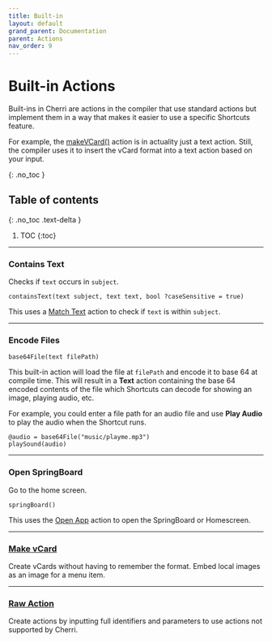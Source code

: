 ```yaml
---
title: Built-in
layout: default
grand_parent: Documentation
parent: Actions
nav_order: 9
---
```


# Built-in Actions

Built-ins in Cherri are actions in the compiler that use standard actions but implement them in a way that makes it easier to use a specific Shortcuts feature.

For example, the [makeVCard()](/language/vcards) action is in actuality just a text action. Still, the compiler uses it to  insert the vCard format into a text action based on your input.

{: .no_toc }

## Table of contents
{: .no_toc .text-delta }

1. TOC
{:toc}

---

### Contains Text

Checks if `text` occurs in `subject`.

```
containsText(text subject, text text, bool ?caseSensitive = true)
```

This uses a [Match Text](/language/standard/documents#match-text) action to check if `text` is within `subject`.

---

### Encode Files

```
base64File(text filePath)
```

This built-in action will load the file at `filePath` and encode it to base 64 at compile time. This will result in a **Text** action containing the base 64 encoded contents of the file which Shortcuts can decode for showing an image, playing audio, etc.

For example, you could enter a file path for an audio file and use **Play Audio** to play the audio when the Shortcut runs.

```
@audio = base64File("music/playme.mp3")
playSound(audio)
```

---

### Open SpringBoard

Go to the home screen.

```
springBoard()
```

This uses the [Open App](/language/standard/scripting#open-app) action to open the SpringBoard or Homescreen.

---

### [Make vCard](/language/vcards)

Create vCards without having to remember the format. Embed local images as an image for a menu item.

---

### [Raw Action](/language/raw-actions)

Create actions by inputting full identifiers and parameters to use actions not supported by Cherri.
